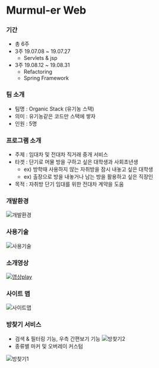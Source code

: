 # Murmul-er Web
### 기간
- 총 6주
- 3주 19.07.08 ~ 19.07.27
  - Servlets & jsp
- 3주 19.08.12 ~ 19.08.31
  - Refactoring
  - Spring Framework
### 팀 소개
- 팀명 : Organic Stack (유기농 스택)
- 의미 : 유기농같은 코드만 스택에 쌓자
- 인원 : 5명
### 프로그램 소개
- 주제 : 임대차 및 전대차 직거래 중개 서비스
- 타겟 : 단기로 머물 방을 구하고 싶은 대학생과 사회초년생
  - ex) 방학때 사용하지 않는 자취방을 잠시 내놓고 싶은 대학생
  - ex) 출장으로 방을 내놓거나 남는 방을 활용하고 싶은 직장인
- 목적 : 자취방 단기 임대를 위한 전대차 계약을 도움
### 개발환경
![개발환경](https://user-images.githubusercontent.com/53414240/74587702-5fde8d00-5039-11ea-87dd-b4f2f0685721.PNG)
### 사용기술
![사용기술](https://user-images.githubusercontent.com/53414240/74588153-70910200-503d-11ea-8225-2857dd1d3ece.PNG)
### 소개영상
[![영상play](https://user-images.githubusercontent.com/53414240/74589518-55c48a80-5049-11ea-97f0-262f427a4210.png)](https://www.youtube.com/watch?v=INiKFJm6bIk)
### 사이트 맵
![사이트맵](https://user-images.githubusercontent.com/53414240/74589534-6d9c0e80-5049-11ea-83e1-3c9d56dd3d20.PNG)
### 방찾기 서비스
- 검색 & 필터링 기능, 우측 간편보기 기능
![방찾기2](https://user-images.githubusercontent.com/53414240/74590254-32510e00-5050-11ea-9ae2-99da38cba476.png)
- 종류별 마커 및 오버레이 커스텀

![방찾기1](https://user-images.githubusercontent.com/53414240/74590177-56f8b600-504f-11ea-8665-4e98e9dfc914.PNG)
